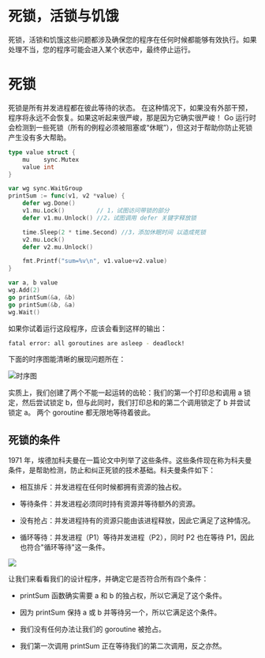 # 死锁，活锁与饥饿

死锁，活锁和饥饿这些问题都涉及确保您的程序在任何时候都能够有效执行。如果处理不当，您的程序可能会进入某个状态中，最终停止运行。

# 死锁

死锁是所有并发进程都在彼此等待的状态。 在这种情况下，如果没有外部干预，程序将永远不会恢复。如果这听起来很严峻，那是因为它确实很严峻！ Go 运行时会检测到一些死锁（所有的例程必须被阻塞或“休眠”），但这对于帮助你防止死锁产生没有多大帮助。

```go
type value struct {
	mu    sync.Mutex
	value int
}

var wg sync.WaitGroup
printSum := func(v1, v2 *value) {
	defer wg.Done()
	v1.mu.Lock()         // 1，试图访问带锁的部分
	defer v1.mu.Unlock() //2，试图调用 defer 关键字释放锁

	time.Sleep(2 * time.Second) //3，添加休眠时间 以造成死锁
	v2.mu.Lock()
	defer v2.mu.Unlock()

	fmt.Printf("sum=%v\n", v1.value+v2.value)
}

var a, b value
wg.Add(2)
go printSum(&a, &b)
go printSum(&b, &a)
wg.Wait()
```

如果你试着运行这段程序，应该会看到这样的输出：

```sh
fatal error: all goroutines are asleep - deadlock!
```

下面的时序图能清晰的展现问题所在：

![时序图](https://s2.ax1x.com/2019/12/01/QmDtXt.png)

实质上，我们创建了两个不能一起运转的齿轮：我们的第一个打印总和调用 a 锁定，然后尝试锁定 b，但与此同时，我们打印总和的第二个调用锁定了 b 并尝试锁定 a。 两个 goroutine 都无限地等待着彼此。

## 死锁的条件

1971 年，埃德加科夫曼在一篇论文中列举了这些条件。这些条件现在称为科夫曼条件，是帮助检测，防止和纠正死锁的技术基础。科夫曼条件如下：

- 相互排斥：并发进程在任何时候都拥有资源的独占权。

- 等待条件：并发进程必须同时持有资源并等待额外的资源。

- 没有抢占：并发进程持有的资源只能由该进程释放，因此它满足了这种情况。

- 循环等待：并发进程（P1）等待并发进程（P2），同时 P2 也在等待 P1，因此也符合"循环等待"这一条件。

![](https://s2.ax1x.com/2019/12/01/QmDx4e.png)

让我们来看看我们的设计程序，并确定它是否符合所有四个条件：

- printSum 函数确实需要 a 和 b 的独占权，所以它满足了这个条件。

- 因为 printSum 保持 a 或 b 并等待另一个，所以它满足这个条件。

- 我们没有任何办法让我们的 goroutine 被抢占。

- 我们第一次调用 printSum 正在等待我们的第二次调用，反之亦然。
